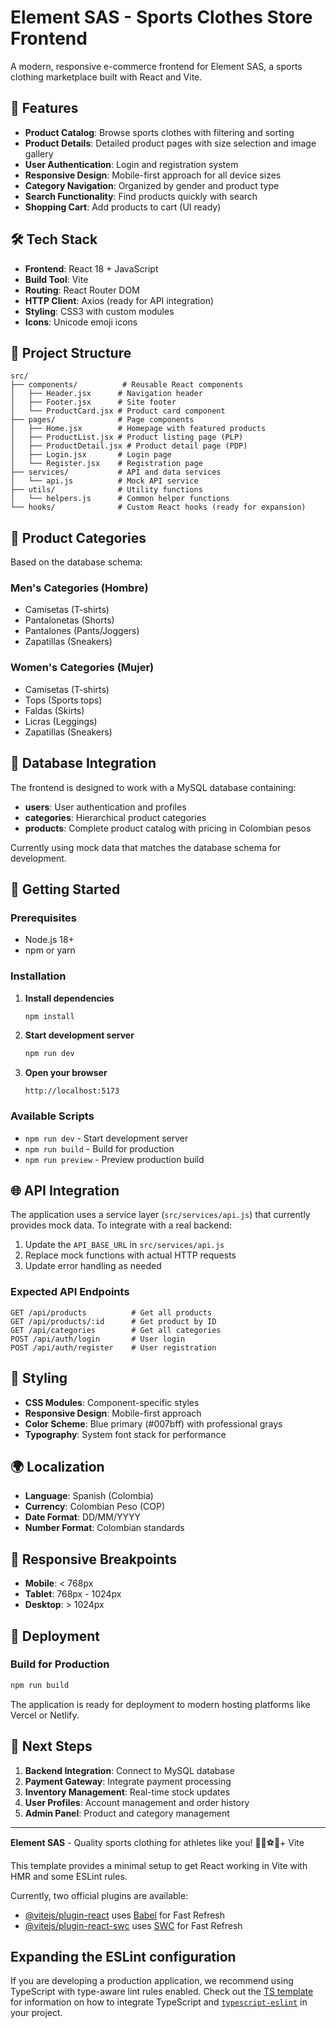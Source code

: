 # Element SAS - Sports Clothes Store Frontend

A modern, responsive e-commerce frontend for Element SAS, a sports clothing marketplace built with React and Vite.

## 🚀 Features

- **Product Catalog**: Browse sports clothes with filtering and sorting
- **Product Details**: Detailed product pages with size selection and image gallery
- **User Authentication**: Login and registration system
- **Responsive Design**: Mobile-first approach for all device sizes
- **Category Navigation**: Organized by gender and product type
- **Search Functionality**: Find products quickly with search
- **Shopping Cart**: Add products to cart (UI ready)

## 🛠 Tech Stack

- **Frontend**: React 18 + JavaScript
- **Build Tool**: Vite
- **Routing**: React Router DOM
- **HTTP Client**: Axios (ready for API integration)
- **Styling**: CSS3 with custom modules
- **Icons**: Unicode emoji icons

## 📁 Project Structure

```
src/
├── components/          # Reusable React components
│   ├── Header.jsx      # Navigation header
│   ├── Footer.jsx      # Site footer
│   └── ProductCard.jsx # Product card component
├── pages/              # Page components
│   ├── Home.jsx        # Homepage with featured products
│   ├── ProductList.jsx # Product listing page (PLP)
│   ├── ProductDetail.jsx # Product detail page (PDP)
│   ├── Login.jsx       # Login page
│   └── Register.jsx    # Registration page
├── services/           # API and data services
│   └── api.js          # Mock API service
├── utils/              # Utility functions
│   └── helpers.js      # Common helper functions
└── hooks/              # Custom React hooks (ready for expansion)
```

## 🎯 Product Categories

Based on the database schema:

### Men's Categories (Hombre)
- Camisetas (T-shirts)
- Pantalonetas (Shorts)
- Pantalones (Pants/Joggers)
- Zapatillas (Sneakers)

### Women's Categories (Mujer)
- Camisetas (T-shirts)
- Tops (Sports tops)
- Faldas (Skirts)
- Licras (Leggings)
- Zapatillas (Sneakers)

## 💾 Database Integration

The frontend is designed to work with a MySQL database containing:

- **users**: User authentication and profiles
- **categories**: Hierarchical product categories
- **products**: Complete product catalog with pricing in Colombian pesos

Currently using mock data that matches the database schema for development.

## 🚀 Getting Started

### Prerequisites

- Node.js 18+ 
- npm or yarn

### Installation

1. **Install dependencies**
   ```bash
   npm install
   ```

2. **Start development server**
   ```bash
   npm run dev
   ```

3. **Open your browser**
   ```
   http://localhost:5173
   ```

### Available Scripts

- `npm run dev` - Start development server
- `npm run build` - Build for production
- `npm run preview` - Preview production build

## 🌐 API Integration

The application uses a service layer (`src/services/api.js`) that currently provides mock data. To integrate with a real backend:

1. Update the `API_BASE_URL` in `src/services/api.js`
2. Replace mock functions with actual HTTP requests
3. Update error handling as needed

### Expected API Endpoints

```
GET /api/products          # Get all products
GET /api/products/:id      # Get product by ID
GET /api/categories        # Get all categories
POST /api/auth/login       # User login
POST /api/auth/register    # User registration
```

## 🎨 Styling

- **CSS Modules**: Component-specific styles
- **Responsive Design**: Mobile-first approach
- **Color Scheme**: Blue primary (#007bff) with professional grays
- **Typography**: System font stack for performance

## 🌍 Localization

- **Language**: Spanish (Colombia)
- **Currency**: Colombian Peso (COP)
- **Date Format**: DD/MM/YYYY
- **Number Format**: Colombian standards

## 📱 Responsive Breakpoints

- **Mobile**: < 768px
- **Tablet**: 768px - 1024px
- **Desktop**: > 1024px

## 🚀 Deployment

### Build for Production

```bash
npm run build
```

The application is ready for deployment to modern hosting platforms like Vercel or Netlify.

## 🎯 Next Steps

1. **Backend Integration**: Connect to MySQL database
2. **Payment Gateway**: Integrate payment processing
3. **Inventory Management**: Real-time stock updates
4. **User Profiles**: Account management and order history
5. **Admin Panel**: Product and category management

---

**Element SAS** - Quality sports clothing for athletes like you! 🏃‍♂️⚽🏀+ Vite

This template provides a minimal setup to get React working in Vite with HMR and some ESLint rules.

Currently, two official plugins are available:

- [@vitejs/plugin-react](https://github.com/vitejs/vite-plugin-react/blob/main/packages/plugin-react) uses [Babel](https://babeljs.io/) for Fast Refresh
- [@vitejs/plugin-react-swc](https://github.com/vitejs/vite-plugin-react/blob/main/packages/plugin-react-swc) uses [SWC](https://swc.rs/) for Fast Refresh

## Expanding the ESLint configuration

If you are developing a production application, we recommend using TypeScript with type-aware lint rules enabled. Check out the [TS template](https://github.com/vitejs/vite/tree/main/packages/create-vite/template-react-ts) for information on how to integrate TypeScript and [`typescript-eslint`](https://typescript-eslint.io) in your project.
